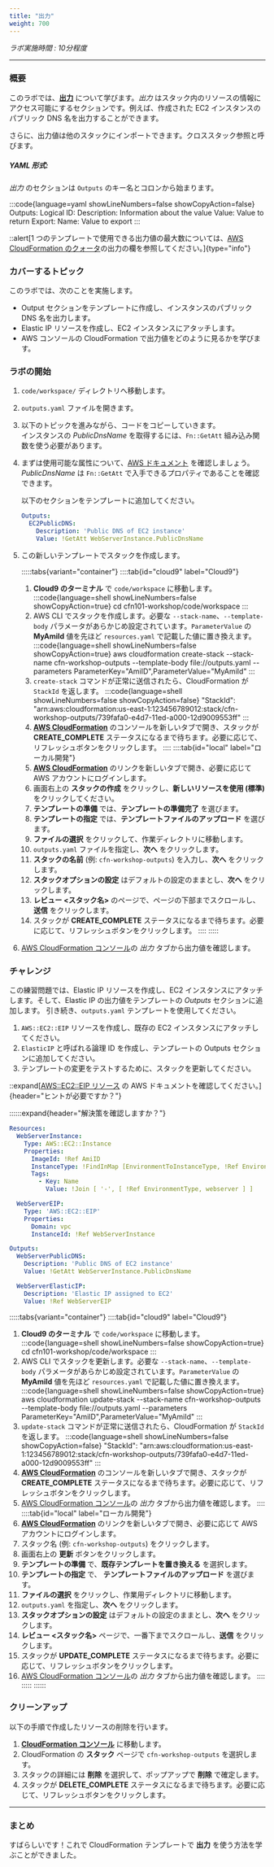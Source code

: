 ```yaml
---
title: "出力"
weight: 700
---
```


_ラボ実施時間 : 10分程度_

---

### 概要

このラボでは、**[出力](https://docs.aws.amazon.com/ja_jp/AWSCloudFormation/latest/UserGuide/outputs-section-structure.html)** について学びます。_出力_ はスタック内のリソースの情報にアクセス可能にするセクションです。例えば、作成された EC2 インスタンスのパブリック DNS 名を出力することができます。

さらに、出力値は他のスタックにインポートできます。クロススタック参照と呼びます。

##### YAML 形式:
_出力_ のセクションは `Outputs` のキー名とコロンから始まります。

:::code{language=yaml showLineNumbers=false showCopyAction=false}
Outputs:
  Logical ID:
    Description: Information about the value
    Value: Value to return
    Export:
      Name: Value to export
:::

::alert[1 つのテンプレートで使用できる出力値の最大数については、[AWS CloudFormation のクォータ](https://docs.aws.amazon.com/ja_jp/AWSCloudFormation/latest/UserGuide/cloudformation-limits.html)の出力の欄を参照してください。]{type="info"}

### カバーするトピック
このラボでは、次のことを実施します。

+ Output セクションをテンプレートに作成し、インスタンスのパブリック DNS 名を出力します。
+ Elastic IP リソースを作成し、EC2 インスタンスにアタッチします。
+ AWS コンソールの CloudFormation で出力値をどのように見るかを学びます。

### ラボの開始

1. `code/workspace/` ディレクトリへ移動します。
1. `outputs.yaml` ファイルを開きます。
1. 以下のトピックを進みながら、コードをコピーしていきます。\
インスタンスの _PublicDnsName_ を取得するには、`Fn::GetAtt` 組み込み関数を使う必要があります。
1. まずは使用可能な属性について、[AWS ドキュメント](https://docs.aws.amazon.com/ja_jp/AWSCloudFormation/latest/UserGuide/aws-properties-ec2-instance.html#aws-properties-ec2-instance-return-values) を確認しましょう。_PublicDnsName_ は `Fn::GetAtt` で入手できるプロパティであることを確認できます。

    以下のセクションをテンプレートに追加してください。
    ```yaml
    Outputs:
      EC2PublicDNS:
        Description: 'Public DNS of EC2 instance'
        Value: !GetAtt WebServerInstance.PublicDnsName
    ```

1. この新しいテンプレートでスタックを作成します。

    :::::tabs{variant="container"}
    ::::tab{id="cloud9" label="Cloud9"}
    1. **Cloud9 のターミナル** で `code/workspace` に移動します。
    :::code{language=shell showLineNumbers=false showCopyAction=true}
    cd cfn101-workshop/code/workspace
    :::
    1. AWS CLI でスタックを作成します。必要な `--stack-name`、`--template-body` パラメータがあらかじめ設定されています。`ParameterValue` の **MyAmiId** 値を先ほど `resources.yaml` で記載した値に置き換えます。
    :::code{language=shell showLineNumbers=false showCopyAction=true}
    aws cloudformation create-stack --stack-name cfn-workshop-outputs --template-body file://outputs.yaml --parameters ParameterKey="AmiID",ParameterValue="MyAmiId"
    :::
    1. `create-stack` コマンドが正常に送信されたら、CloudFormation が `StackId` を返します。
    :::code{language=shell showLineNumbers=false showCopyAction=false}
    "StackId": "arn:aws:cloudformation:us-east-1:123456789012:stack/cfn-workshop-outputs/739fafa0-e4d7-11ed-a000-12d9009553ff"
    :::
    1. **[AWS CloudFormation](https://console.aws.amazon.com/cloudformation)** のコンソールを新しいタブで開き、スタックが **CREATE_COMPLETE** ステータスになるまで待ちます。必要に応じて、リフレッシュボタンをクリックします。
    ::::
    ::::tab{id="local" label="ローカル開発"}
    1. **[AWS CloudFormation](https://console.aws.amazon.com/cloudformation)** のリンクを新しいタブで開き、必要に応じて AWS アカウントにログインします。
    1. 画面右上の **スタックの作成** をクリックし、**新しいリソースを使用 (標準)** をクリックしてください。
    1. **テンプレートの準備** では、**テンプレートの準備完了** を選びます。
    1. **テンプレートの指定** では、**テンプレートファイルのアップロード** を選びます。
    1. **ファイルの選択** をクリックして、作業ディレクトリに移動します。
    1. `outputs.yaml` ファイルを指定し、**次へ** をクリックします。
    1. **スタックの名前** (例: `cfn-workshop-outputs`) を入力し、**次へ** をクリックします。
    1. **スタックオプションの設定** はデフォルトの設定のままとし、**次へ** をクリックします。
    1. **レビュー <スタック名>** のページで、ページの下部までスクロールし、**送信** をクリックします。
    1. スタックが **CREATE_COMPLETE** ステータスになるまで待ちます。必要に応じて、リフレッシュボタンをクリックします。
    ::::
    :::::

1. [AWS CloudFormation コンソール](https://console.aws.amazon.com/cloudformation)の _出力_ タブから出力値を確認します。

### チャレンジ

この練習問題では、Elastic IP リソースを作成し、EC2 インスタンスにアタッチします。そして、Elastic IP の出力値をテンプレートの _Outputs_ セクションに追加します。
引き続き、`outputs.yaml` テンプレートを使用してください。

1. `AWS::EC2::EIP` リソースを作成し、既存の EC2 インスタンスにアタッチしてください。
1. `ElasticIP` と呼ばれる論理 ID を作成し、テンプレートの Outputs セクションに追加してください。
1. テンプレートの変更をテストするために、スタックを更新してください。

::expand[[AWS::EC2::EIP リソース](https://docs.aws.amazon.com/ja_jp/AWSCloudFormation/latest/UserGuide/aws-resource-ec2-eip.html) の AWS ドキュメントを確認してください。]{header="ヒントが必要ですか？"}

::::::expand{header="解決策を確認しますか？"}
  ```yaml
  Resources:
    WebServerInstance:
      Type: AWS::EC2::Instance
      Properties:
        ImageId: !Ref AmiID
        InstanceType: !FindInMap [EnvironmentToInstanceType, !Ref EnvironmentType, InstanceType]
        Tags:
          - Key: Name
            Value: !Join [ '-', [ !Ref EnvironmentType, webserver ] ]

    WebServerEIP:
      Type: 'AWS::EC2::EIP'
      Properties:
        Domain: vpc
        InstanceId: !Ref WebServerInstance

  Outputs:
    WebServerPublicDNS:
      Description: 'Public DNS of EC2 instance'
      Value: !GetAtt WebServerInstance.PublicDnsName

    WebServerElasticIP:
      Description: 'Elastic IP assigned to EC2'
      Value: !Ref WebServerEIP
  ```
:::::tabs{variant="container"}
::::tab{id="cloud9" label="Cloud9"}
1. **Cloud9 のターミナル** で `code/workspace` に移動します。
  :::code{language=shell showLineNumbers=false showCopyAction=true}
  cd cfn101-workshop/code/workspace
  :::
1. AWS CLI でスタックを更新します。必要な `--stack-name`、`--template-body` パラメータがあらかじめ設定されています。`ParameterValue` の **MyAmiId** 値を先ほど `resources.yaml` で記載した値に置き換えます。
  :::code{language=shell showLineNumbers=false showCopyAction=true}
  aws cloudformation update-stack --stack-name cfn-workshop-outputs --template-body file://outputs.yaml --parameters ParameterKey="AmiID",ParameterValue="MyAmiId"
  :::
1. `update-stack` コマンドが正常に送信されたら、CloudFormation が `StackId` を返します。
  :::code{language=shell showLineNumbers=false showCopyAction=false}
  "StackId": "arn:aws:cloudformation:us-east-1:123456789012:stack/cfn-workshop-outputs/739fafa0-e4d7-11ed-a000-12d9009553ff"
  :::
1. **[AWS CloudFormation](https://console.aws.amazon.com/cloudformation)** のコンソールを新しいタブで開き、スタックが **CREATE_COMPLETE** ステータスになるまで待ちます。必要に応じて、リフレッシュボタンをクリックします。
1. [AWS CloudFormation コンソール](https://console.aws.amazon.com/cloudformation)の _出力_ タブから出力値を確認します。
::::
::::tab{id="local" label="ローカル開発"}
1. **[AWS CloudFormation](https://console.aws.amazon.com/cloudformation)** のリンクを新しいタブで開き、必要に応じて AWS アカウントにログインします。
1. スタック名 (例: `cfn-workshop-outputs`) をクリックします。
1. 画面右上の **更新** ボタンをクリックします。
1. **テンプレートの準備** で、**既存テンプレートを置き換える** を選択します。
1. **テンプレートの指定** で、 **テンプレートファイルのアップロード** を選びます。
1. **ファイルの選択** をクリックし、作業用ディレクトリに移動します。
1. `outputs.yaml` を指定し、**次へ** をクリックします。
1. **スタックオプションの設定** はデフォルトの設定のままとし、**次へ** をクリックします。
1. **レビュー <スタック名>** ページで、一番下までスクロールし、**送信** をクリックします。
1. スタックが **UPDATE_COMPLETE** ステータスになるまで待ちます。必要に応じて、リフレッシュボタンをクリックします。
1. [AWS CloudFormation コンソール](https://console.aws.amazon.com/cloudformation)の _出力_ タブから出力値を確認します。
::::
:::::
::::::

### クリーンアップ

以下の手順で作成したリソースの削除を行います。

1. **[CloudFormation コンソール](https://console.aws.amazon.com/cloudformation)** に移動します。
1. CloudFormation の **スタック** ページで `cfn-workshop-outputs` を選択します。
1. スタックの詳細には **削除** を選択して、ポップアップで **削除** で確定します。
1. スタックが **DELETE_COMPLETE** ステータスになるまで待ちます。必要に応じて、リフレッシュボタンをクリックします。

---

### まとめ

すばらしいです！これで CloudFormation テンプレートで **出力** を使う方法を学ぶことができました。
